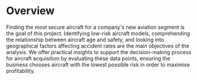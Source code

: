 # Overview
Finding the most secure aircraft for a company's new aviation segment is the goal of this project. Identifying low-risk aircraft models, comprehending the relationship between aircraft age and safety, and looking into geographical factors affecting accident rates are the main objectives of the analysis. We offer practical insights to support the decision-making process for aircraft acquisition by evaluating these data points, ensuring the business chooses aircraft with the lowest possible risk in order to maximise profitability.



